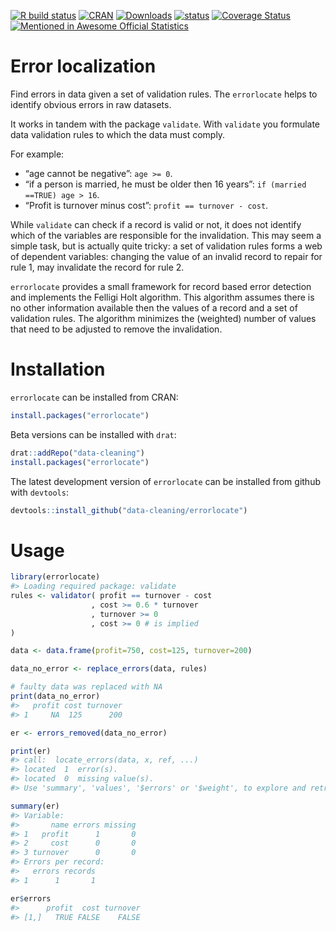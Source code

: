 
<!-- README.md is generated from README.Rmd. Please edit that file -->

[![R build
status](https://github.com/data-cleaning/errorlocate/workflows/R-CMD-check/badge.svg)](https://github.com/data-cleaning/errorlocate/actions)
[![CRAN](http://www.r-pkg.org/badges/version/errorlocate)](https://CRAN.R-project.org/package=errorlocate)
[![Downloads](http://cranlogs.r-pkg.org/badges/errorlocate)](http://www.r-pkg.org/pkg/errorlocate)
[![status](https://tinyverse.netlify.com/badge/errorlocate)](https://CRAN.R-project.org/package=errorlocate)
[![Coverage
Status](https://coveralls.io/repos/data-cleaning/errorlocate/badge.svg?branch=master&service=github)](https://coveralls.io/github/data-cleaning/errorlocate?branch=master)
[![Mentioned in Awesome Official
Statistics](https://awesome.re/mentioned-badge.svg)](http://www.awesomeofficialstatistics.org)

# Error localization

Find errors in data given a set of validation rules. The `errorlocate`
helps to identify obvious errors in raw datasets.

It works in tandem with the package `validate`. With `validate` you
formulate data validation rules to which the data must comply.

For example:

-   “age cannot be negative”: `age >= 0`.
-   “if a person is married, he must be older then 16 years”:
    `if (married ==TRUE) age > 16`.
-   “Profit is turnover minus cost”: `profit == turnover - cost`.

While `validate` can check if a record is valid or not, it does not
identify which of the variables are responsible for the invalidation.
This may seem a simple task, but is actually quite tricky: a set of
validation rules forms a web of dependent variables: changing the value
of an invalid record to repair for rule 1, may invalidate the record for
rule 2.

`errorlocate` provides a small framework for record based error
detection and implements the Felligi Holt algorithm. This algorithm
assumes there is no other information available then the values of a
record and a set of validation rules. The algorithm minimizes the
(weighted) number of values that need to be adjusted to remove the
invalidation.

# Installation

`errorlocate` can be installed from CRAN:

``` r
install.packages("errorlocate")
```

Beta versions can be installed with `drat`:

``` r
drat::addRepo("data-cleaning")
install.packages("errorlocate")
```

The latest development version of `errorlocate` can be installed from
github with `devtools`:

``` r
devtools::install_github("data-cleaning/errorlocate")
```

# Usage

``` r
library(errorlocate)
#> Loading required package: validate
rules <- validator( profit == turnover - cost
                  , cost >= 0.6 * turnover
                  , turnover >= 0
                  , cost >= 0 # is implied
)

data <- data.frame(profit=750, cost=125, turnover=200)

data_no_error <- replace_errors(data, rules)

# faulty data was replaced with NA
print(data_no_error)
#>   profit cost turnover
#> 1     NA  125      200

er <- errors_removed(data_no_error)

print(er)
#> call:  locate_errors(data, x, ref, ...) 
#> located  1  error(s).
#> located  0  missing value(s).
#> Use 'summary', 'values', '$errors' or '$weight', to explore and retrieve the errors.

summary(er)
#> Variable:
#>       name errors missing
#> 1   profit      1       0
#> 2     cost      0       0
#> 3 turnover      0       0
#> Errors per record:
#>   errors records
#> 1      1       1

er$errors
#>      profit  cost turnover
#> [1,]   TRUE FALSE    FALSE
```
